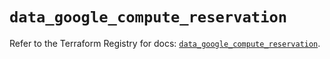 # `data_google_compute_reservation`

Refer to the Terraform Registry for docs: [`data_google_compute_reservation`](https://registry.terraform.io/providers/hashicorp/google/5.42.0/docs/data-sources/compute_reservation).
